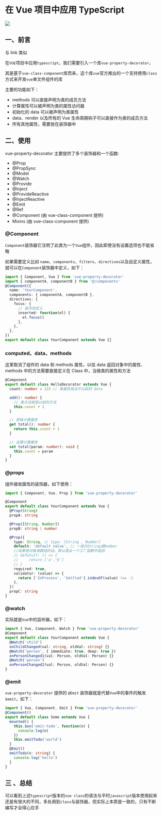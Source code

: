 # 在 Vue 项目中应用 TypeScript

![](https://static.vue-js.com/cc658c10-1565-11ec-8e64-91fdec0f05a1.png)

## 一、前言

与 link 类似

在`VUE`项目中应用`typescript`，我们需要引入一个库`vue-property-decorator`，

其是基于`vue-class-component`库而来，这个库`vue`官方推出的一个支持使用`class`方式来开发`vue`单文件组件的库

主要的功能如下：

- methods 可以直接声明为类的成员方法
- 计算属性可以被声明为类的属性访问器
- 初始化的 data 可以被声明为类属性
- data、render 以及所有的 Vue 生命周期钩子可以直接作为类的成员方法
- 所有其他属性，需要放在装饰器中

## 二、使用

vue-property-decorator 主要提供了多个装饰器和一个函数:

- @Prop
- @PropSync
- @Model
- @Watch
- @Provide
- @Inject
- @ProvideReactive
- @InjectReactive
- @Emit
- @Ref
- @Component (由 vue-class-component 提供)
- Mixins (由 vue-class-component 提供)

### @Component

`Component`装饰器它注明了此类为一个`Vue`组件，因此即使没有设置选项也不能省略

如果需要定义比如 `name`、`components`、`filters`、`directives`以及自定义属性，就可以在`Component`装饰器中定义，如下：

```ts
import { Component, Vue } from 'vue-property-decorator'
import { componentA, componentB } from '@/components'
@Component({
  name: 'YourComponent',
  components: { componentA, componentB },
  directives: {
    focus: {
      // 指令的定义
      inserted: function(el) {
        el.focus()
      },
    },
  },
})
export default class YourComponent extends Vue {}
```

### computed、data、methods

这里取消了组件的 data 和 methods 属性，以往 data 返回对象中的属性、methods 中的方法需要直接定义在 Class 中，当做类的属性和方法

```ts
@Component
export default class HelloDecorator extends Vue {
  count: number = 123 // 类属性相当于以前的 data

  add(): number {
    // 类方法就是以前的方法
    this.count + 1
  }

  // 获取计算属性
  get total(): number {
    return this.count + 1
  }

  // 设置计算属性
  set total(param: number): void {
    this.count = param
  }
}
```

### @props

组件接收属性的装饰器，如下使用：

```ts
import { Component, Vue, Prop } from 'vue-property-decorator'

@Component
export default class YourComponent extends Vue {
  @Prop(String)
  propA: string

  @Prop([String, Number])
  propB: string | number

  @Prop({
    type: String, // type: [String , Number]
    default: 'default value', // 一般为String或Number
    //如果是对象或数组的话。默认值从一个工厂函数中返回
    // defatult: () => {
    //     return ['a','b']
    // }
    required: true,
    validator: (value) => {
      return ['InProcess', 'Settled'].indexOf(value) !== -1
    },
  })
  propC: string
}
```

### @watch

实际就是`Vue`中的监听器，如下：

```ts
import { Vue, Component, Watch } from 'vue-property-decorator'
@Component
export default class YourComponent extends Vue {
  @Watch('child')
  onChildChanged(val: string, oldVal: string) {}
  @Watch('person', { immediate: true, deep: true })
  onPersonChanged1(val: Person, oldVal: Person) {}
  @Watch('person')
  onPersonChanged2(val: Person, oldVal: Person) {}
}
```

### @emit

`vue-property-decorator` 提供的 `@Emit` 装饰器就是代替`Vue`中的事件的触发`$emit`，如下：

```ts
import { Vue, Component, Emit } from 'vue-property-decorator'
@Component()
export default class Some extends Vue {
  mounted() {
    this.$on('emit-todo', function(n) {
      console.log(n)
    })
    this.emitTodo('world')
  }
  @Emit()
  emitTodo(n: string) {
    console.log('hello')
  }
}
```

## 三 、总结

可以看到上述`typescript`版本的`vue class`的语法与平时`javascript`版本使用起来还是有很大的不同，多处用到`class`与装饰器，但实际上本质是一致的，只有不断编写才会得心应手
